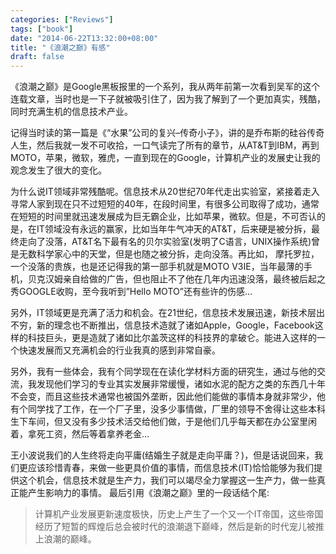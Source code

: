 ```yaml
---
categories: ["Reviews"]
tags: ["book"]
date: "2014-06-22T13:32:00+08:00"
title: "《浪潮之巅》有感"
draft: false
---
```


《浪潮之巅》是Google黑板报里的一个系列，我从两年前第一次看到吴军的这个连载文章，当时也是一下子就被吸引住了，因为我了解到了一个更加真实，残酷，同时充满生机的信息技术产业。

记得当时读的第一篇是《“水果”公司的复兴–传奇小子》，讲的是乔布斯的硅谷传奇人生，然后我就一发不可收拾，一口气读完了所有的章节，从AT&T到IBM，再到MOTO，苹果，微软，雅虎，一直到现在的Google，计算机产业的发展史让我的观念发生了很大的变化。

为什么说IT领域非常残酷呢。信息技术从20世纪70年代走出实验室，紧接着走入寻常人家到现在只不过短短的40年，在段时间里，有很多公司取得了成功，通常在短短的时间里就迅速发展成为巨无霸企业，比如苹果，微软。但是，不可否认的是，在IT领域没有永远的赢家，比如当年牛气冲天的AT&T，后来硬是被分拆，最终走向了没落，AT&T名下最有名的贝尔实验室(发明了C语言，UNIX操作系统)曾是无数科学家心中的天堂，但是也随之被分拆，走向没落。再比如， 摩托罗拉，一个没落的贵族，也是还记得我的第一部手机就是MOTO V3IE，当年最薄的手机，贝克汉姆亲自给做的广告，但也阻止不了他在几年内迅速没落，最终被后起之秀GOOGLE收购，至今我听到”Hello MOTO”还有些许的伤感…

另外，IT领域更是充满了活力和机会。在21世纪，信息技术发展迅速，新技术层出不穷，新的理念也不断推出，信息技术造就了诸如Apple，Google，Facebook这样的科技巨头，更是造就了诸如比尔盖茨这样的科技界的拿破仑。能进入这样的一个快速发展而又充满机会的行业我真的感到非常自豪。

另外，我有一些体会，我有个同学现在在读化学材料方面的研究生，通过与他的交流，我发现他们学习的专业其实发展非常缓慢，诸如水泥的配方之类的东西几十年不会变，而且这些技术通常也被国外垄断，因此他们能做的事情本身就非常少，他有个同学找了工作，在一个厂子里，没多少事情做，厂里的领导不舍得让这些本科生下车间，但又没有多少技术活交给他们做，于是他们几乎每天都在办公室里闲着，拿死工资，然后等着拿养老金…

王小波说我们的人生终将走向平庸(结婚生子就是走向平庸？)，但是话说回来，我们更应该珍惜青春，来做一些更具价值的事情，而信息技术(IT)恰恰能够为我们提供这个机会，信息技术就是生产力，我们可以竭尽全力掌握这一生产力，做一些真正能产生影响力的事情。 最后引用《浪潮之巅》里的一段话结个尾:

> 计算机产业发展更新速度极快，历史上产生了一个又一个IT帝国，这些帝国经历了短暂的辉煌后总会被时代的浪潮退下巅峰，然后是新的时代宠儿被推上浪潮的巅峰。
